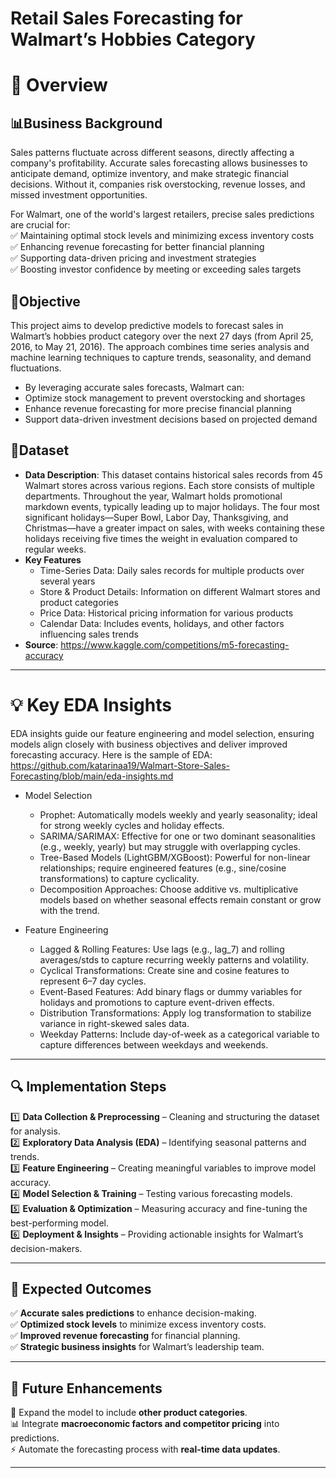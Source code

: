 # Retail Sales Forecasting for Walmart’s Hobbies Category

# 🌟 Overview  

## **📊Business Background**  
Sales patterns fluctuate across different seasons, directly affecting a company's profitability. Accurate sales forecasting allows businesses to anticipate demand, optimize inventory, and make strategic financial decisions. Without it, companies risk overstocking, revenue losses, and missed investment opportunities.  

For Walmart, one of the world's largest retailers, precise sales predictions are crucial for:  
✅ Maintaining optimal stock levels and minimizing excess inventory costs  
✅ Enhancing revenue forecasting for better financial planning  
✅ Supporting data-driven pricing and investment strategies  
✅ Boosting investor confidence by meeting or exceeding sales targets  

## **🎯Objective**  
This project aims to develop predictive models to forecast sales in Walmart’s hobbies product category over the next 27 days (from April 25, 2016, to May 21, 2016). The approach combines time series analysis and machine learning techniques to capture trends, seasonality, and demand fluctuations.
- By leveraging accurate sales forecasts, Walmart can:
- Optimize stock management to prevent overstocking and shortages
- Enhance revenue forecasting for more precise financial planning
- Support data-driven investment decisions based on projected demand

## **📂Dataset**  
- **Data Description**: This dataset contains historical sales records from 45 Walmart stores across various regions. Each store consists of multiple departments. Throughout the year, Walmart holds promotional markdown events, typically leading up to major holidays. The four most significant holidays—Super Bowl, Labor Day, Thanksgiving, and Christmas—have a greater impact on sales, with weeks containing these holidays receiving five times the weight in evaluation compared to regular weeks.
- **Key Features**  
  - Time-Series Data: Daily sales records for multiple products over several years  
  - Store & Product Details: Information on different Walmart stores and product categories  
  - Price Data: Historical pricing information for various products
  - Calendar Data: Includes events, holidays, and other factors influencing sales trends  
- **Source**: https://www.kaggle.com/competitions/m5-forecasting-accuracy

---


# 💡 Key EDA Insights

EDA insights guide our feature engineering and model selection, ensuring models align closely with business objectives and deliver improved forecasting accuracy.
Here is the sample of EDA: https://github.com/katarinaa19/Walmart-Store-Sales-Forecasting/blob/main/eda-insights.md

- Model Selection
  - Prophet: Automatically models weekly and yearly seasonality; ideal for strong weekly cycles and holiday effects.
  - SARIMA/SARIMAX: Effective for one or two dominant seasonalities (e.g., weekly, yearly) but may struggle with overlapping cycles.
  - Tree-Based Models (LightGBM/XGBoost): Powerful for non-linear relationships; require engineered features (e.g., sine/cosine transformations) to capture cyclicality.
  - Decomposition Approaches: Choose additive vs. multiplicative models based on whether seasonal effects remain constant or grow with the trend.

- Feature Engineering
  - Lagged & Rolling Features: Use lags (e.g., lag_7) and rolling averages/stds to capture recurring weekly patterns and volatility.
  - Cyclical Transformations: Create sine and cosine features to represent 6–7 day cycles.
  - Event-Based Features: Add binary flags or dummy variables for holidays and promotions to capture event-driven effects.
  - Distribution Transformations: Apply log transformation to stabilize variance in right-skewed sales data.
  - Weekday Patterns: Include day-of-week as a categorical variable to capture differences between weekdays and weekends.

---

## 🔍 Implementation Steps  
1️⃣ **Data Collection & Preprocessing** – Cleaning and structuring the dataset for analysis.  
2️⃣ **Exploratory Data Analysis (EDA)** – Identifying seasonal patterns and trends.  
3️⃣ **Feature Engineering** – Creating meaningful variables to improve model accuracy.  
4️⃣ **Model Selection & Training** – Testing various forecasting models.  
5️⃣ **Evaluation & Optimization** – Measuring accuracy and fine-tuning the best-performing model.  
6️⃣ **Deployment & Insights** – Providing actionable insights for Walmart’s decision-makers.  

---

## 🎯 Expected Outcomes  
✅ **Accurate sales predictions** to enhance decision-making.  
✅ **Optimized stock levels** to minimize excess inventory costs.  
✅ **Improved revenue forecasting** for financial planning.  
✅ **Strategic business insights** for Walmart’s leadership team.  

---

## 🚀 Future Enhancements  
🚀 Expand the model to include **other product categories**.  
📊 Integrate **macroeconomic factors and competitor pricing** into predictions.  
⚡ Automate the forecasting process with **real-time data updates**.  

---

